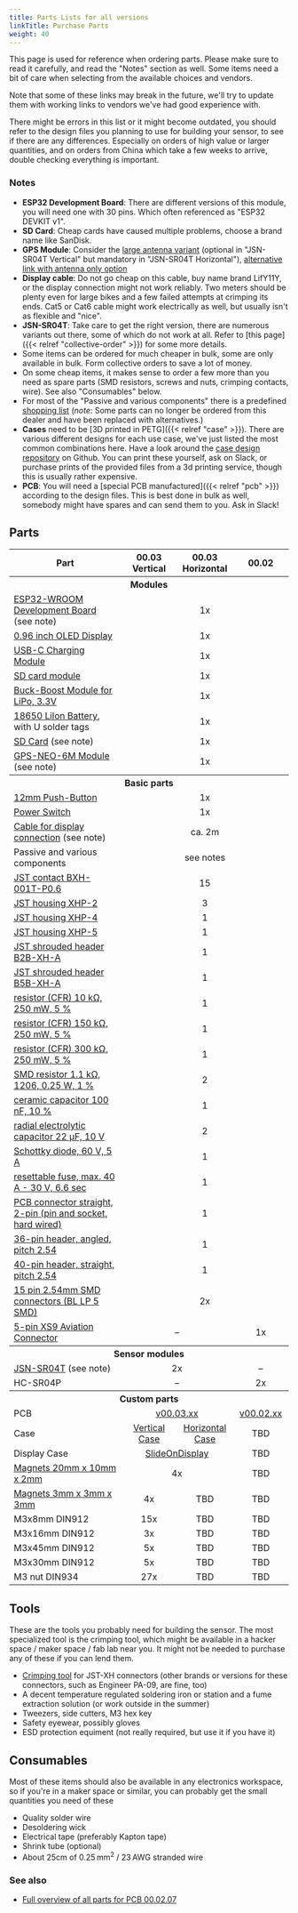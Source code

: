 ```yaml
---
title: Parts Lists for all versions
linkTitle: Purchase Parts
weight: 40
---
```


This page is used for reference when ordering parts. Please make sure to read
it carefully, and read the "Notes" section as well. Some items need a bit of
care when selecting from the available choices and vendors.

Note that some of these links may break in the future, we'll try to update them
with working links to vendors we've had good experience with.

There might be errors in this list or it might become outdated, you should
refer to the design files you planning to use for building your sensor, to see
if there are any differences. Especially on orders of high value or larger
quantities, and on orders from China which take a few weeks to arrive, double
checking everything is important. 

### Notes

* **ESP32 Development Board**: There are different versions of this module, you will need one with 30 pins. Which often referenced as "ESP32 DEVKIT v1".
* **SD Card**: Cheap cards have caused multiple problems, choose a brand name like SanDisk.
* **GPS Module**: Consider the [large antenna variant](https://de.aliexpress.com/item/1550843440.html) (optional in "JSN-SR04T Vertical" but mandatory in "JSN-SR04T Horizontal"), [alternative link with antenna only option](https://de.aliexpress.com/item/1005001635722164.html)
* **Display cable**: Do not go cheap on this cable, buy name brand LifY11Y, or the display connection might not work reliably. Two meters should be plenty even for large bikes and a few failed attempts at crimping its ends. Cat5 or Cat6 cable might work electrically as well, but usually isn't as flexible and "nice".
* **JSN-SR04T**: Take care to get the right version, there are numerous variants out there, some of which do not work at all. Refer to [this page]({{< relref "collective-order" >}}) for some more details.
* Some items can be ordered for much cheaper in bulk, some are only available in bulk. Form collective orders to save a lot of money.
* On some cheap items, it makes sense to order a few more than you need as spare parts (SMD resistors, screws and nuts, crimping contacts, wire). See also "Consumables" below.
* For most of the "Passive and various components" there is a predefined [shopping list](https://www.reichelt.de/my/1746485) (*note*: Some parts can no longer be ordered from this dealer and have been replaced with alternatives.) 
* **Cases** need to be [3D printed in PETG]({{< relref "case" >}}). There are various different designs for each use case, we've just listed the most common combinations here. Have a look around the [case design repository](https://github.com/openbikesensor/OpenBikeSensor3dPrintableCase) on Github. You can print these yourself, ask on Slack, or purchase prints of the provided files from a 3d printing service, though this is usually rather expensive. 
* **PCB**: You will need a [special PCB manufactured]({{< relref "pcb" >}}) according to the design files. This is best done in bulk as well, somebody might have spares and can send them to you. Ask in Slack! 


## Parts

<table class="table-bordered">
<thead>
<tr>
<th width="40%">Part</th>
<th width="20%">00.03 Vertical</th>
<th width="20%">00.03 Horizontal</th>
<th width="20%">00.02</th>
</tr>
</thead>
<tbody>
<tr><th colspan="4">Modules</th></tr>
<tr>
  <td><a href="https://de.aliexpress.com/item/32928267626.html">ESP32-WROOM Development Board</a> (see note)</td>
  <td colspan="3" align="center">1x</td>
</tr>
<tr>
  <td><a href="https://www.aliexpress.com/item/32896971385.html">0.96 inch OLED Display</a></td>
  <td colspan="3" align="center">1x</td>
</tr>
<tr>
  <td><a href="https://www.ebay.de/itm/173893903484">USB-C Charging Module</a></td>
  <td colspan="3" align="center">1x</td>
</tr>
<tr>
  <td><a href="https://de.aliexpress.com/item/32865801075.html">SD card module</a></td>
  <td colspan="3" align="center">1x</td>
</tr>
<tr>
  <td><a href="https://www.ebay.de/itm/264075497616">Buck-Boost Module for LiPo, 3.3V</a></td>
  <td colspan="3" align="center">1x</td>
</tr>
<tr>
  <td><a href="https://www.akkuteile.de/lithium-ionen-akkus/18650/samsung/samsung-inr18650-29e-2900mah-3-7v-lithium-akku-loetfahne-u_1006211_1652">18650 LiIon Battery</a>, with U solder tags</td>
  <td colspan="3" align="center">1x</td>
</tr>
<tr>
  <td><a href="https://www.google.com/search?q=sandisk+ultra+16gb&tbm=shop">SD Card</a> (see note)</td>
  <td colspan="3" align="center">1x</td>
</tr>
<tr>
  <td><a href="https://www.ebay.de/itm/GPS-NEO-6M-7M-8M-GY-GPS6MV2-Module-Aircraft-Flight-Controller-For-Arduino/272373338855">GPS-NEO-6M Module</a> (see note)</td>
  <td colspan="3" align="center">1x</td>
</tr>

<tr><th colspan="4">Basic parts</th></tr>
<tr>
  <td><a href="https://www.aliexpress.com/item/4000295670163.html">12mm Push-Button</a></td>
  <td colspan="3" align="center">1x</td>
</tr>
<tr>
  <td><a href="https://www.reichelt.de/miniatur-kippschalter-1x-ein-ein-rnd-210-00435-p240567.html">Power Switch</a></td>
  <td colspan="3" align="center">1x</td>
</tr>
<tr>
  <td><a href="https://www.automation24.de/pur-sensorleitung-lapp-unitronic-sensor-lify11y-5x0-25-bk-7038862">Cable for display connection</a> (see note)</td>
  <td colspan="3" align="center">ca. 2m</td>
</tr>

<tr>
  <td>Passive and various components</td>
  <td colspan="3" align="center">see notes</td>
</tr>
<tr>
  <td><a href="https://www.reichelt.de/jst-crimpkontakt-buchse-xh-jst-xh-ckb-p185091.html">JST contact BXH-001T-P0.6</a></td>
  <td colspan="3" align="center">15</td>
</tr>
<tr>
  <td><a href="https://www.reichelt.de/jst-crimpkontakt-buchse-xh-jst-xh-ckb-p185091.html">JST housing XHP-2</a></td>
  <td colspan="3" align="center">3</td>
</tr>
<tr>
  <td><a href="https://www.reichelt.de/jst-buchsengehaeuse-1x4-polig-xh-jst-xh4p-bu-p185087.html">JST housing XHP-4</a></td>
  <td colspan="3" align="center">1</td>
</tr>
<tr>
  <td><a href="https://www.reichelt.de/jst-buchsengehaeuse-1x5-polig-xh-jst-xh5p-bu-p185088.html">JST housing XHP-5</a></td>
  <td colspan="3" align="center">1</td>
</tr>
<tr>
  <td><a href="https://www.reichelt.de/jst-stiftleiste-gerade-1x2-polig-xh-jst-xh2p-st-p185073.html">JST shrouded header B2B-XH-A</a></td>
  <td colspan="3" align="center">1</td>
</tr>
<tr>
  <td><a href="https://www.reichelt.de/jst-stiftleiste-gerade-1x5-polig-xh-jst-xh5p-st-p185076.html">JST shrouded header B5B-XH-A</a></td>
  <td colspan="3" align="center">1</td>
</tr>
<tr>
  <td><a href="https://www.reichelt.de/widerstand-kohleschicht-10-kohm-0207-250-mw-5--1-4w-10k-p1338.html">resistor (CFR) 10 kΩ, 250 mW, 5 %</a></td>
  <td colspan="3" align="center">1</td>
</tr>
<tr>
  <td><a href="https://www.reichelt.de/widerstand-kohleschicht-150-kohm-0207-250-mw-5--1-4w-150k-p1355.html">resistor (CFR) 150 kΩ, 250 mW, 5 %</a></td>
  <td colspan="3" align="center">1</td>
</tr>
<tr>
  <td><a href="https://www.reichelt.de/widerstand-kohleschicht-300-kohm-0207-250-mw-5--1-4w-300k-p1407.html">resistor (CFR) 300 kΩ, 250 mW, 5 %</a></td>
  <td colspan="3" align="center">1</td>
</tr>
<tr>
  <td><a href="https://www.conrad.de/de/p/tru-components-tc-1206s4f1101t5e203-dickschicht-widerstand-1-1-k-smd-1206-0-25-w-1-1-st-tape-cut-1584104.html">SMD resistor 1.1 kΩ, 1206, 0.25 W, 1 %</a></td>
  <td colspan="3" align="center">2</td>
</tr>
<tr>
  <td><a href="https://www.reichelt.de/vielschicht-keramikkondensator-100n-10--x7r-2-5-100n-p22853.html">ceramic capacitor 100 nF, 10 %</a></td>
  <td colspan="3" align="center">1</td>
</tr>
<tr>
  <td><a href="https://www.reichelt.de/elko-radial-22-uf-10-v-1000-h-low-esr-aec-q200-rad-fc-22-10-p84587.html">radial electrolytic capacitor 22 µF, 10 V</a></td>
  <td colspan="3" align="center">2</td>
</tr>
<tr>
  <td><a href="https://www.reichelt.de/schottkydiode-60-v-5-a-do-201ad-sb-560-p16081.html">Schottky diode, 60 V, 5 A</a></td>
  <td colspan="3" align="center">1</td>
</tr>
<tr>
  <td><a href="https://www.reichelt.de/rueckstellende-sicherungen-max-40a-30v-6-6s-pfra-110-p35211.html">resettable fuse, max. 40 A - 30 V, 6.6 sec</a></td>
  <td colspan="3" align="center">1</td>
</tr>
<tr>
  <td><a href="https://www.reichelt.de/platinensteckverbinder-gerade-weiss-2-polig-ps-25-2g-ws-p14825.html">PCB connector straight, 2-pin (pin and socket, hard wired)</a></td>
  <td colspan="3" align="center">1</td>
</tr>
<tr>
  <td><a href="https://www.reichelt.de/de/de/36pol-stiftleiste-gewinkelt-rm-2-54-sl-1x36w-2-54-p19505.html">36-pin header, angled, pitch 2.54</a></td>
  <td colspan="3" align="center">1</td>
</tr>
<tr>
  <td><a href="https://www.reichelt.de/de/de/40pol-stiftleiste-gerade-rm-2-54-sl-1x40g-2-54-p19506.html">40-pin header, straight, pitch 2.54</a></td>
  <td colspan="3" align="center">1</td>
</tr>
<tr>
  <td><a href="https://www.fischerelektronik.de/web_fischer/de_DE/$catalogue/fischerData/PR/BL_LP5SMD_/datasheet.xhtml?branch=Steckverbinder">15 pin 2.54mm SMD connectors (BL LP 5 SMD)</a></td>
  <td colspan="3" align="center">2x</td>
</tr>
<tr>
  <td><a href="https://www.aliexpress.com/item/32512693653.html">5-pin XS9 Aviation Connector</a></td>
  <td colspan="2" align="center">&ndash;</td>
  <td align="center">1x</td>
</tr>


<tr><th colspan="4">Sensor modules</th></tr>
<tr>
  <td><a href="https://de.aliexpress.com/item/32737648330.html">JSN-SR04T</a> (see note)</td>
  <td colspan="2" align="center">2x</td>
  <td align="center">&ndash;</td>
</tr>
<tr>
  <td>HC-SR04P</td>
  <td colspan="2" align="center">&ndash;</td>
  <td align="center">2x</td>
</tr>


<tr><th colspan="4">Custom parts</th></tr>
<tr>
  <td>PCB</td>
  <td colspan="2" align="center"><a href="https://github.com/openbikesensor/OpenBikeSensor_PCB_Board/tree/merged/OpenBikeSensor03">v00.03.xx</a></td>
  <td colspan="1" align="center"><a href="https://github.com/openbikesensor/OpenBikeSensor_PCB_Board/tree/merged/OpenBikeSensor02">v00.02.xx</a></td>
</tr>
<tr>
  <td>Case</td>
  <td align="center"><a href="https://github.com/openbikesensor/OpenBikeSensor3dPrintableCase/tree/master/MainCase/VerticalCase">Vertical Case</a></td>
  <td align="center"><a href="https://github.com/openbikesensor/OpenBikeSensor3dPrintableCase/tree/master/PCB_Case_Horizontal">Horizontal Case</a></td>
  <td align="center">TBD</td>
</tr>
<tr>
  <td>Display Case</td>
  <td colspan="2" align="center"><a href="https://github.com/openbikesensor/OpenBikeSensor3dPrintableCase/tree/master/DisplayCase/SlideOnDisplay">SlideOnDisplay</a></td>
  <td align="center">TBD</td>
</tr>

<tr>
  <td><a href="https://www.amazon.de/dp/B085CBZTQJ">Magnets 20mm x 10mm x 2mm</a></td>
  <td colspan="2" align="center">4x</td>
  <td align="center">TBD</td>
</tr>
<tr>
  <td><a href="https://www.amazon.de/dp/B079KDYBZ8">Magnets 3mm x 3mm x 3mm</a></td>
  <td align="center">4x</td>
  <td align="center">TBD</td>
  <td align="center">TBD</td>
</tr>
<tr>
  <td>M3x8mm DIN912</td>
  <td align="center">15x</td>
  <td align="center">TBD</td>
  <td align="center">TBD</td>
</tr>
<tr>
  <td>M3x16mm DIN912</td>
  <td align="center">3x</td>
  <td align="center">TBD</td>
  <td align="center">TBD</td>
</tr>
<tr>
  <td>M3x45mm DIN912</td>
  <td align="center">5x</td>
  <td align="center">TBD</td>
  <td align="center">TBD</td>
</tr>
<tr>
  <td>M3x30mm DIN912</td>
  <td align="center">5x</td>
  <td align="center">TBD</td>
  <td align="center">TBD</td>
</tr>
<tr>
  <td>M3 nut DIN934</td>
  <td align="center">27x</td>
  <td align="center">TBD</td>
  <td align="center">TBD</td>
</tr>

</tbody>
</table>

## Tools

These are the tools you probably need for building the sensor. The most
specialized tool is the crimping tool, which might be available in a hacker
space / maker space / fab lab near you. It might not be needed to purchase any
of these if you can lend them.

* [Crimping tool](https://www.amazon.de/gp/product/B07VX6YGQ8) for JST-XH connectors (other brands or versions for these connectors, such as Engineer PA-09, are fine, too)
* A decent temperature regulated soldering iron or station and a fume extraction solution (or work outside in the summer)
* Tweezers, side cutters, M3 hex key
* Safety eyewear, possibly gloves
* ESD protection equiment (not really required, but use it if you have it)

## Consumables

Most of these items should also be available in any electronics workspace, so if you're in a maker space or similar, you can probably get the small quantities you need of these

* Quality solder wire
* Desoldering wick
* Electrical tape (preferably Kapton tape)
* Shrink tube (optional)
* About 25cm of 0.25&thinsp;mm<sup>2</sup> / 23&thinsp;AWG stranded wire


### See also

* [Full overview of all parts for PCB 00.02.07](https://htmlpreview.github.io/?https://github.com/openbikesensor/OpenBikeSensor_PCB_Board/blob/Mit_Verpolschutz/BOM_for%20overview_and_ordering_Rev_00.02.07.html)
